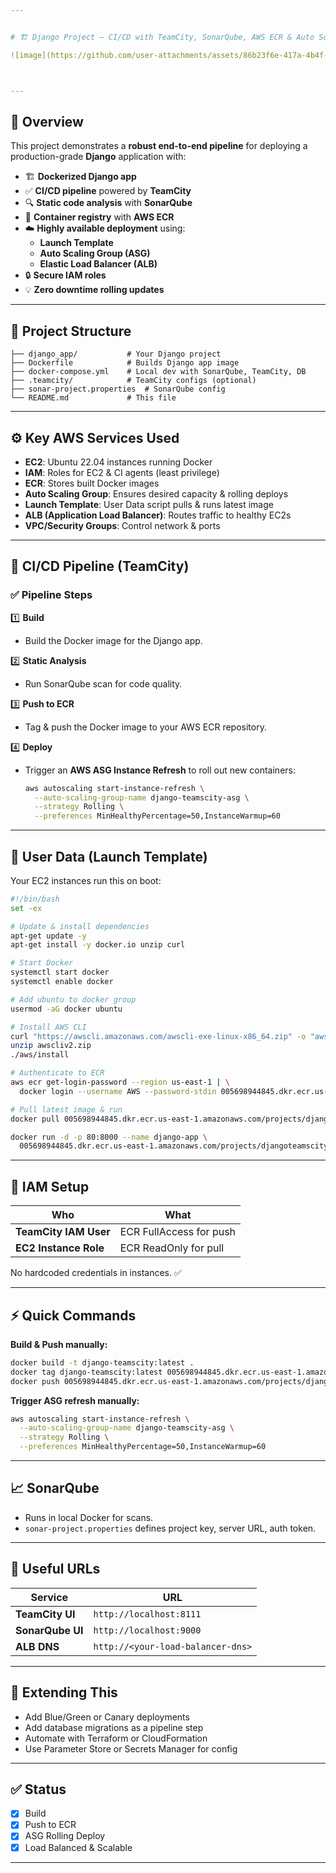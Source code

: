 ```yaml
---


# 🏗️ Django Project — CI/CD with TeamCity, SonarQube, AWS ECR & Auto Scaling

![image](https://github.com/user-attachments/assets/86b23f6e-417a-4b4f-8218-94d9634df8d7)



---
```


## 📌 Overview

This project demonstrates a **robust end-to-end pipeline** for deploying a production-grade **Django** application with:

- 🏗️ **Dockerized Django app**
- ✅ **CI/CD pipeline** powered by **TeamCity**
- 🔍 **Static code analysis** with **SonarQube**
- 🐳 **Container registry** with **AWS ECR**
- ☁️ **Highly available deployment** using:
  - **Launch Template**
  - **Auto Scaling Group (ASG)**
  - **Elastic Load Balancer (ALB)**
- 🔒 **Secure IAM roles**
- 💡 **Zero downtime rolling updates**

---

## 📁 Project Structure

```plaintext
├── django_app/           # Your Django project
├── Dockerfile            # Builds Django app image
├── docker-compose.yml    # Local dev with SonarQube, TeamCity, DB
├── .teamcity/            # TeamCity configs (optional)
├── sonar-project.properties  # SonarQube config
└── README.md             # This file
````

---

## ⚙️ Key AWS Services Used

* **EC2**: Ubuntu 22.04 instances running Docker
* **IAM**: Roles for EC2 & CI agents (least privilege)
* **ECR**: Stores built Docker images
* **Auto Scaling Group**: Ensures desired capacity & rolling deploys
* **Launch Template**: User Data script pulls & runs latest image
* **ALB (Application Load Balancer)**: Routes traffic to healthy EC2s
* **VPC/Security Groups**: Control network & ports

---

## 🚀 CI/CD Pipeline (TeamCity)

### ✅ Pipeline Steps

1️⃣ **Build**

* Build the Docker image for the Django app.

2️⃣ **Static Analysis**

* Run SonarQube scan for code quality.

3️⃣ **Push to ECR**

* Tag & push the Docker image to your AWS ECR repository.

4️⃣ **Deploy**

* Trigger an **AWS ASG Instance Refresh** to roll out new containers:

  ```bash
  aws autoscaling start-instance-refresh \
    --auto-scaling-group-name django-teamscity-asg \
    --strategy Rolling \
    --preferences MinHealthyPercentage=50,InstanceWarmup=60
  ```

---

## 📄 User Data (Launch Template)

Your EC2 instances run this on boot:

```bash
#!/bin/bash
set -ex

# Update & install dependencies
apt-get update -y
apt-get install -y docker.io unzip curl

# Start Docker
systemctl start docker
systemctl enable docker

# Add ubuntu to docker group
usermod -aG docker ubuntu

# Install AWS CLI
curl "https://awscli.amazonaws.com/awscli-exe-linux-x86_64.zip" -o "awscliv2.zip"
unzip awscliv2.zip
./aws/install

# Authenticate to ECR
aws ecr get-login-password --region us-east-1 | \
  docker login --username AWS --password-stdin 005698944845.dkr.ecr.us-east-1.amazonaws.com

# Pull latest image & run
docker pull 005698944845.dkr.ecr.us-east-1.amazonaws.com/projects/djangoteamscity:latest

docker run -d -p 80:8000 --name django-app \
  005698944845.dkr.ecr.us-east-1.amazonaws.com/projects/djangoteamscity:latest
```

---

## 🔐 IAM Setup

| Who                   | What                    |
| --------------------- | ----------------------- |
| **TeamCity IAM User** | ECR FullAccess for push |
| **EC2 Instance Role** | ECR ReadOnly for pull   |

No hardcoded credentials in instances. ✅

---

## ⚡ Quick Commands

**Build & Push manually:**

```bash
docker build -t django-teamscity:latest .
docker tag django-teamscity:latest 005698944845.dkr.ecr.us-east-1.amazonaws.com/projects/djangoteamscity:latest
docker push 005698944845.dkr.ecr.us-east-1.amazonaws.com/projects/djangoteamscity:latest
```

**Trigger ASG refresh manually:**

```bash
aws autoscaling start-instance-refresh \
  --auto-scaling-group-name django-teamscity-asg \
  --strategy Rolling \
  --preferences MinHealthyPercentage=50,InstanceWarmup=60
```

---

## 📈 SonarQube

* Runs in local Docker for scans.
* `sonar-project.properties` defines project key, server URL, auth token.

---

## 🔗 Useful URLs

| Service          | URL                               |
| ---------------- | --------------------------------- |
| **TeamCity UI**  | `http://localhost:8111`           |
| **SonarQube UI** | `http://localhost:9000`           |
| **ALB DNS**      | `http://<your-load-balancer-dns>` |

---

## 🧩 Extending This

* Add Blue/Green or Canary deployments
* Add database migrations as a pipeline step
* Automate with Terraform or CloudFormation
* Use Parameter Store or Secrets Manager for config

---

## ✅ Status

* [x] Build
* [x] Push to ECR
* [x] ASG Rolling Deploy
* [x] Load Balanced & Scalable

---


```


